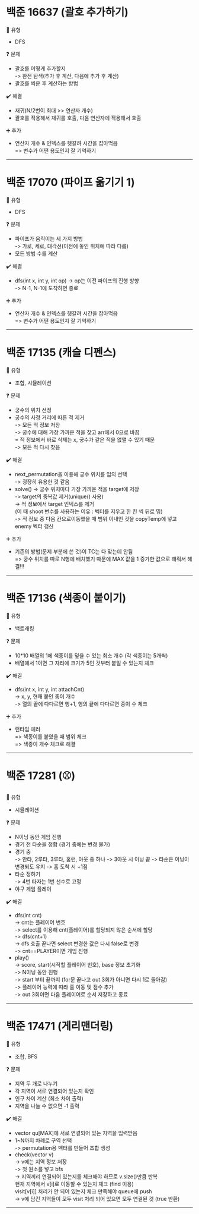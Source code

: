 # 백준 16637 (괄호 추가하기)
:pushpin: 유형  
* DFS  

:question: 문제  
* 괄호를 어떻게 추가할지  
	-> 완전 탐색(추가 후 계산, 다음에 추가 후 계산)  
* 괄호를 씌운 후 계산하는 방법  

:heavy_check_mark: 해결  
* 재귀(N/2번이 최대 >> 연산자 개수)  
* 괄호를 적용해서 재귀를 호출, 다음 연산자에 적용해서 호출    

:heavy_plus_sign: 추가
* 연산자 개수 & 인덱스를 헷갈려 시간을 잡아먹음  
  => 변수가 어떤 용도인지 잘 기억하기  

---  
# 백준 17070 (파이프 옮기기 1)
:pushpin: 유형  
* DFS  

:question: 문제  
* 파이프가 움직이는 세 가지 방법  
	-> 가로, 세로, 대각선(이전에 놓인 위치에 따라 다름)  
* 모든 방법 수를 계산  

:heavy_check_mark: 해결  
* dfs(int x, int y, int op)
	-> op는 이전 파이프의 진행 방향  
	-> N-1, N-1에 도착하면 종료  

:heavy_plus_sign: 추가
* 연산자 개수 & 인덱스를 헷갈려 시간을 잡아먹음  
  => 변수가 어떤 용도인지 잘 기억하기  

---  

# 백준 17135 (캐슬 디펜스)
:pushpin: 유형  
* 조합, 시뮬레이션  

:question: 문제  
* 궁수의 위치 선정   
* 궁수의 사정 거리에 따른 적 제거  
	-> 모든 적 정보 저장  
	-> 궁수에 대해 가장 가까운 적을 찾고 arr에서 0으로 바꿈  
		= 적 정보에서 바로 삭제는 x, 궁수가 같은 적을 없앨 수 있기 때문  
	-> 모든 적 다시 찾음  

:heavy_check_mark: 해결  
* next_permutation을 이용해 궁수 위치를 임의 선택  
	-> 굉장히 유용한 것 같음  
* solve()
	-> 궁수 위치마다 가장 가까운 적을 target에 저장  
	-> target의 중복값 제거(unique() 사용)  
	-> 적 정보에서 target 인덱스를 제거  
		(이 때 shoot 변수를 사용하는 이유 : 벡터를 지우고 한 칸 씩 뒤로 밈)  
	-> 적 정보 중 다음 칸으로이동했을 때 범위 이내인 것을 copyTemp에 넣고 enemy 벡터 갱신  

:heavy_plus_sign: 추가
* 기존의 방법(문제 부분에 쓴 것)이 TC는 다 맞는데 안됨  
	=> 궁수 위치를 따로 N행에 배치했기 때문에 MAX 값을 1 증가한 값으로 해줘서 해결!!!  

---  

# 백준 17136 (색종이 붙이기)
:pushpin: 유형  
* 백트래킹   

:question: 문제  
* 10*10 배열의 1에 색종이를 덮을 수 있는 최소 개수 (각 색종이는 5개씩)   
* 배열에서 1이면 그 자리에 크기가 5인 것부터 붙일 수 있는지 체크  

:heavy_check_mark: 해결  
* dfs(int x, int y, int attachCnt)  
	-> x, y, 현재 붙인 종이 개수  
	-> 열의 끝에 다다르면 행+1, 행의 끝에 다다르면 종이 수 체크  
	
:heavy_plus_sign: 추가
* 런타임 에러  
	=> 색종이를 붙였을 때 범위 체크  
	=> 색종이 개수 체크로 해결  

---  

# 백준 17281 (⚾)
:pushpin: 유형  
* 시뮬레이션   

:question: 문제  
* N이닝 동안 게임 진행   
* 경기 전 타순을 정함 (경기 중에는 변경 불가)  
* 경기 중  
	-> 안타, 2루타, 3루타, 홈런, 아웃 중 하나
	-> 3아웃 시 이닝 끝
	-> 타순은 이닝이 변경되도 유지
	-> 홈 도착 시 +1점  
* 타순 정하기  
	-> 4번 타자는 1번 선수로 고정  
* 야구 게임 플레이  

:heavy_check_mark: 해결  
* dfs(int cnt)  
	-> cnt는 플레이어 번호  
	-> select를 이용해 cnt(플레이어)를 할당되지 않은 순서에 할당  
	-> dfs(cnt+1)   
	-> dfs 호출 끝나면 select 변경한 값은 다시 false로 변경  
	-> cnt==PLAYER이면 게임 진행  
* play()  
	-> score, start(시작할 플레이어 번호), base 정보 초기화  
	-> N이닝 동안 진행  
	-> start 부터 끝까지 (for문 끝나고 out 3회가 아니면 다시 1로 돌아감)  
	-> 플레이어 능력에 따라 홈 이동 및 점수 추가  
	-> out 3회이면 다음 플레이어로 순서 저장하고 종료  

---

# 백준 17471 (게리맨더링)
:pushpin: 유형  
* 조합, BFS   

:question: 문제  
* 지역 두 개로 나누기   
* 각 지역이 서로 연결되어 있는지 확인  
* 인구 차이 계산 (최소 차이 출력)  
* 지역을 나눌 수 없으면 -1 출력    

:heavy_check_mark: 해결  
* vector<int> qu[MAX]에 서로 연결되어 있는 지역을 입력받음  
* 1~N까지 차례로 구역 선택  
	-> permutation용 벡터를 만들어 조합 생성  
* check(vector<int> v)  
	-> v에는 지역 정보 저장  
	-> 첫 원소를 넣고 bfs  
	-> 지역끼리 연결되어 있는지를 체크해야 하므로 v.size()만큼 반복  
		현재 지역에서 v[i]로 이동할 수 있는지 체크 (find 이용)  
		visit[v[i]] 처리가 안 되어 있는지 체크
		만족해야 queue에 push  
	-> v에 담긴 지역들이 모두 visit 처리 되어 있으면 모두 연결된 것 (true 반환)  
	
---